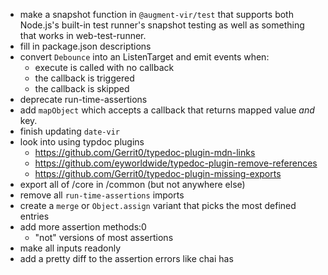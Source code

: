-   make a snapshot function in `@augment-vir/test` that supports both Node.js's built-in test runner's snapshot testing as well as something that works in web-test-runner.
-   fill in package.json descriptions
-   convert `Debounce` into an ListenTarget and emit events when:
    -   execute is called with no callback
    -   the callback is triggered
    -   the callback is skipped
-   deprecate run-time-assertions
-   add `mapObject` which accepts a callback that returns mapped value _and_ key.
-   finish updating `date-vir`
-   look into using typdoc plugins
    -   https://github.com/Gerrit0/typedoc-plugin-mdn-links
    -   https://github.com/eyworldwide/typedoc-plugin-remove-references
    -   https://github.com/Gerrit0/typedoc-plugin-missing-exports
-   export all of /core in /common (but not anywhere else)
-   remove all `run-time-assertions` imports
-   create a `merge` or `Object.assign` variant that picks the most defined entries
-   add more assertion methods:0
    -   "not" versions of most assertions
-   make all inputs readonly
-   add a pretty diff to the assertion errors like chai has
